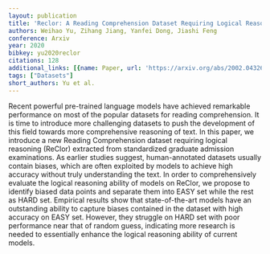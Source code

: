 ```yaml
---
layout: publication
title: 'Reclor: A Reading Comprehension Dataset Requiring Logical Reasoning'
authors: Weihao Yu, Zihang Jiang, Yanfei Dong, Jiashi Feng
conference: Arxiv
year: 2020
bibkey: yu2020reclor
citations: 128
additional_links: [{name: Paper, url: 'https://arxiv.org/abs/2002.04326'}]
tags: ["Datasets"]
short_authors: Yu et al.
---
```

Recent powerful pre-trained language models have achieved remarkable
performance on most of the popular datasets for reading comprehension. It is
time to introduce more challenging datasets to push the development of this
field towards more comprehensive reasoning of text. In this paper, we introduce
a new Reading Comprehension dataset requiring logical reasoning (ReClor)
extracted from standardized graduate admission examinations. As earlier studies
suggest, human-annotated datasets usually contain biases, which are often
exploited by models to achieve high accuracy without truly understanding the
text. In order to comprehensively evaluate the logical reasoning ability of
models on ReClor, we propose to identify biased data points and separate them
into EASY set while the rest as HARD set. Empirical results show that
state-of-the-art models have an outstanding ability to capture biases contained
in the dataset with high accuracy on EASY set. However, they struggle on HARD
set with poor performance near that of random guess, indicating more research
is needed to essentially enhance the logical reasoning ability of current
models.